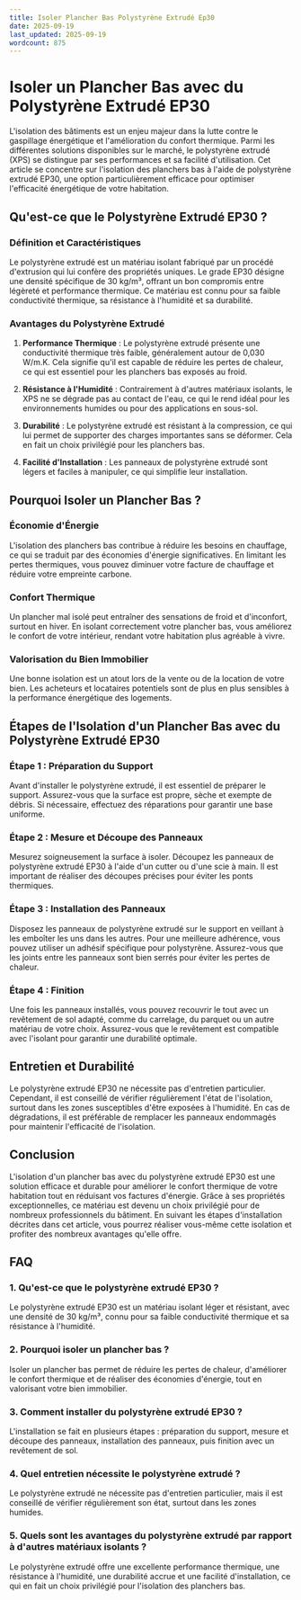 ```yaml
---
title: Isoler Plancher Bas Polystyrène Extrudé Ep30
date: 2025-09-19
last_updated: 2025-09-19
wordcount: 875
---
```


# Isoler un Plancher Bas avec du Polystyrène Extrudé EP30

L'isolation des bâtiments est un enjeu majeur dans la lutte contre le gaspillage énergétique et l'amélioration du confort thermique. Parmi les différentes solutions disponibles sur le marché, le polystyrène extrudé (XPS) se distingue par ses performances et sa facilité d'utilisation. Cet article se concentre sur l'isolation des planchers bas à l'aide de polystyrène extrudé EP30, une option particulièrement efficace pour optimiser l'efficacité énergétique de votre habitation.

## Qu'est-ce que le Polystyrène Extrudé EP30 ?

### Définition et Caractéristiques

Le polystyrène extrudé est un matériau isolant fabriqué par un procédé d'extrusion qui lui confère des propriétés uniques. Le grade EP30 désigne une densité spécifique de 30 kg/m³, offrant un bon compromis entre légèreté et performance thermique. Ce matériau est connu pour sa faible conductivité thermique, sa résistance à l'humidité et sa durabilité.

### Avantages du Polystyrène Extrudé

1. **Performance Thermique** : Le polystyrène extrudé présente une conductivité thermique très faible, généralement autour de 0,030 W/m.K. Cela signifie qu'il est capable de réduire les pertes de chaleur, ce qui est essentiel pour les planchers bas exposés au froid.

2. **Résistance à l'Humidité** : Contrairement à d'autres matériaux isolants, le XPS ne se dégrade pas au contact de l'eau, ce qui le rend idéal pour les environnements humides ou pour des applications en sous-sol.

3. **Durabilité** : Le polystyrène extrudé est résistant à la compression, ce qui lui permet de supporter des charges importantes sans se déformer. Cela en fait un choix privilégié pour les planchers bas.

4. **Facilité d'Installation** : Les panneaux de polystyrène extrudé sont légers et faciles à manipuler, ce qui simplifie leur installation.

## Pourquoi Isoler un Plancher Bas ?

### Économie d'Énergie

L'isolation des planchers bas contribue à réduire les besoins en chauffage, ce qui se traduit par des économies d'énergie significatives. En limitant les pertes thermiques, vous pouvez diminuer votre facture de chauffage et réduire votre empreinte carbone.

### Confort Thermique

Un plancher mal isolé peut entraîner des sensations de froid et d'inconfort, surtout en hiver. En isolant correctement votre plancher bas, vous améliorez le confort de votre intérieur, rendant votre habitation plus agréable à vivre.

### Valorisation du Bien Immobilier

Une bonne isolation est un atout lors de la vente ou de la location de votre bien. Les acheteurs et locataires potentiels sont de plus en plus sensibles à la performance énergétique des logements.

## Étapes de l'Isolation d'un Plancher Bas avec du Polystyrène Extrudé EP30

### Étape 1 : Préparation du Support

Avant d'installer le polystyrène extrudé, il est essentiel de préparer le support. Assurez-vous que la surface est propre, sèche et exempte de débris. Si nécessaire, effectuez des réparations pour garantir une base uniforme.

### Étape 2 : Mesure et Découpe des Panneaux

Mesurez soigneusement la surface à isoler. Découpez les panneaux de polystyrène extrudé EP30 à l'aide d'un cutter ou d'une scie à main. Il est important de réaliser des découpes précises pour éviter les ponts thermiques.

### Étape 3 : Installation des Panneaux

Disposez les panneaux de polystyrène extrudé sur le support en veillant à les emboîter les uns dans les autres. Pour une meilleure adhérence, vous pouvez utiliser un adhésif spécifique pour polystyrène. Assurez-vous que les joints entre les panneaux sont bien serrés pour éviter les pertes de chaleur.

### Étape 4 : Finition

Une fois les panneaux installés, vous pouvez recouvrir le tout avec un revêtement de sol adapté, comme du carrelage, du parquet ou un autre matériau de votre choix. Assurez-vous que le revêtement est compatible avec l'isolant pour garantir une durabilité optimale.

## Entretien et Durabilité

Le polystyrène extrudé EP30 ne nécessite pas d'entretien particulier. Cependant, il est conseillé de vérifier régulièrement l'état de l'isolation, surtout dans les zones susceptibles d'être exposées à l'humidité. En cas de dégradations, il est préférable de remplacer les panneaux endommagés pour maintenir l'efficacité de l'isolation.

## Conclusion

L'isolation d'un plancher bas avec du polystyrène extrudé EP30 est une solution efficace et durable pour améliorer le confort thermique de votre habitation tout en réduisant vos factures d'énergie. Grâce à ses propriétés exceptionnelles, ce matériau est devenu un choix privilégié pour de nombreux professionnels du bâtiment. En suivant les étapes d'installation décrites dans cet article, vous pourrez réaliser vous-même cette isolation et profiter des nombreux avantages qu'elle offre.

## FAQ

### 1. Qu'est-ce que le polystyrène extrudé EP30 ?

Le polystyrène extrudé EP30 est un matériau isolant léger et résistant, avec une densité de 30 kg/m³, connu pour sa faible conductivité thermique et sa résistance à l'humidité.

### 2. Pourquoi isoler un plancher bas ?

Isoler un plancher bas permet de réduire les pertes de chaleur, d'améliorer le confort thermique et de réaliser des économies d'énergie, tout en valorisant votre bien immobilier.

### 3. Comment installer du polystyrène extrudé EP30 ?

L'installation se fait en plusieurs étapes : préparation du support, mesure et découpe des panneaux, installation des panneaux, puis finition avec un revêtement de sol.

### 4. Quel entretien nécessite le polystyrène extrudé ?

Le polystyrène extrudé ne nécessite pas d'entretien particulier, mais il est conseillé de vérifier régulièrement son état, surtout dans les zones humides.

### 5. Quels sont les avantages du polystyrène extrudé par rapport à d'autres matériaux isolants ?

Le polystyrène extrudé offre une excellente performance thermique, une résistance à l'humidité, une durabilité accrue et une facilité d'installation, ce qui en fait un choix privilégié pour l'isolation des planchers bas.